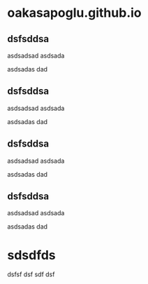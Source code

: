 # oakasapoglu.github.io

## dsfsddsa

asdsadsad
asdsada

asdsadas
dad

## dsfsddsa

asdsadsad
asdsada

asdsadas
dad

## dsfsddsa

asdsadsad
asdsada

asdsadas
dad

## dsfsddsa

asdsadsad
asdsada

asdsadas
dad

# sdsdfds

dsfsf
dsf
sdf
dsf








